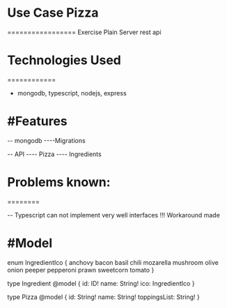 # Use Case Pizza
=================
Exercise Plain Server rest api

# Technologies Used
============

- mongodb, typescript, nodejs, express

#Features
=========

-- mongodb
----Migrations 

-- API
---- Pizza
---- Ingredients

# Problems known:
========

-- Typescript can not implement very well interfaces
    !!! Workaround made


#Model 
==========
enum IngredientIco {
  anchovy
  bacon
  basil
  chili
  mozarella
  mushroom
  olive
  onion
  peeper
  pepperoni
  prawn
  sweetcorn
  tomato
}

type Ingredient @model
{
  id: ID!
  name: String!
  ico: IngredientIco
}

type Pizza @model
{
  id: String!
  name: String!
  toppingsList: String!
}
